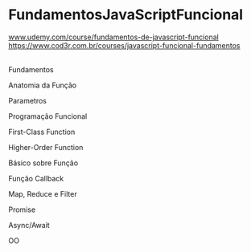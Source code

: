 # FundamentosJavaScriptFuncional
www.udemy.com/course/fundamentos-de-javascript-funcional <br>
https://www.cod3r.com.br/courses/javascript-funcional-fundamentos
<br> <br> 

Fundamentos<br> 

Anatomia da Função<br> 

Parametros<br> 

Programação Funcional<br> 

First-Class Function<br> 

Higher-Order Function<br> 

Básico sobre Função<br> 

Função Callback<br> 

Map, Reduce e Filter<br> 

Promise<br> 

Async/Await<br> 

OO
